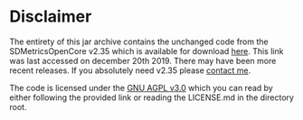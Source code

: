 # Disclaimer
The entirety of this jar archive contains the unchanged code from the SDMetricsOpenCore v2.35 which is available for
download [here](https://www.sdmetrics.com/OpenCore.html). This link was last
accessed on december 20th 2019. There may have been more recent releases.
If you absolutely need v2.35 please [contact me](mailto:sebastian.boehringer@freenet.de).

The code is licensed under the [GNU AGPL v3.0](https://www.gnu.org/licenses/agpl-3.0.en.html) which you can read by
either following the provided link or reading the LICENSE.md in the directory root.

 